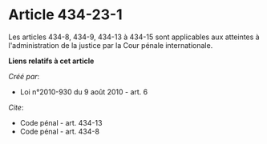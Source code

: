 # Article 434-23-1

Les articles 434-8, 434-9, 434-13 à 434-15 sont applicables aux atteintes à l'administration de la justice par la Cour pénale
internationale.

**Liens relatifs à cet article**

_Créé par_:

  - Loi n°2010-930 du 9 août 2010 - art. 6

_Cite_:

  - Code pénal - art. 434-13
  - Code pénal - art. 434-8
